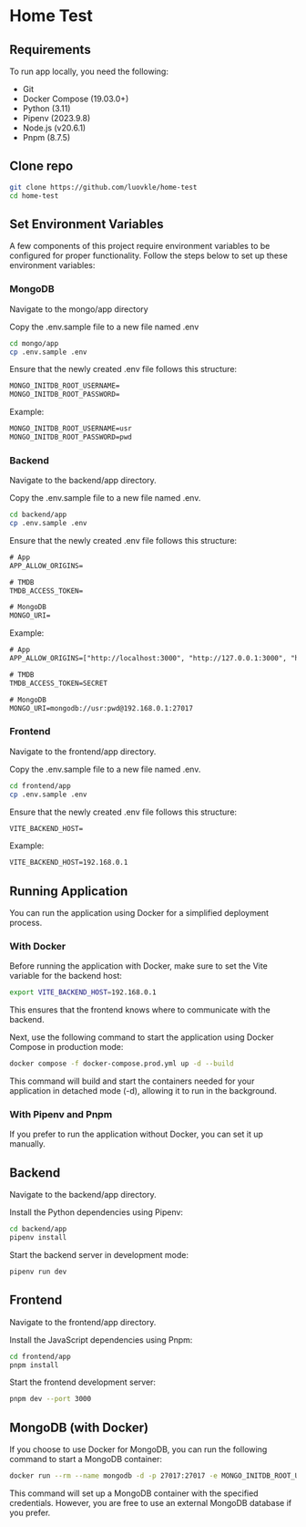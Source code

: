 # Home Test

## Requirements

To run app locally, you need the following:

- Git
- Docker Compose (19.03.0+)
- Python (3.11)
- Pipenv (2023.9.8)
- Node.js (v20.6.1)
- Pnpm (8.7.5)

## Clone repo

```sh
git clone https://github.com/luovkle/home-test
cd home-test
```

## Set Environment Variables

A few components of this project require environment variables to be configured for proper functionality. Follow the steps below to set up these environment variables:

### MongoDB

Navigate to the mongo/app directory

Copy the .env.sample file to a new file named .env

```sh
cd mongo/app
cp .env.sample .env
```

Ensure that the newly created .env file follows this structure:

```txt
MONGO_INITDB_ROOT_USERNAME=
MONGO_INITDB_ROOT_PASSWORD=
```

Example:

```txt
MONGO_INITDB_ROOT_USERNAME=usr
MONGO_INITDB_ROOT_PASSWORD=pwd
```

### Backend

Navigate to the backend/app directory.

Copy the .env.sample file to a new file named .env.

```sh
cd backend/app
cp .env.sample .env
```

Ensure that the newly created .env file follows this structure:

```txt
# App
APP_ALLOW_ORIGINS=

# TMDB
TMDB_ACCESS_TOKEN=

# MongoDB
MONGO_URI=
```

Example:

```txt
# App
APP_ALLOW_ORIGINS=["http://localhost:3000", "http://127.0.0.1:3000", "http://localhost", "http://127.0.0.1"]

# TMDB
TMDB_ACCESS_TOKEN=SECRET

# MongoDB
MONGO_URI=mongodb://usr:pwd@192.168.0.1:27017
```

### Frontend

Navigate to the frontend/app directory.

Copy the .env.sample file to a new file named .env.

```sh
cd frontend/app
cp .env.sample .env
```

Ensure that the newly created .env file follows this structure:

```txt
VITE_BACKEND_HOST=
```

Example:

```txt
VITE_BACKEND_HOST=192.168.0.1
```

## Running Application

You can run the application using Docker for a simplified deployment process.

### With Docker

Before running the application with Docker, make sure to set the Vite variable for the backend host:

```sh
export VITE_BACKEND_HOST=192.168.0.1
```

This ensures that the frontend knows where to communicate with the backend.

Next, use the following command to start the application using Docker Compose in production mode:

```sh
docker compose -f docker-compose.prod.yml up -d --build
```

This command will build and start the containers needed for your application in detached mode (-d), allowing it to run in the background.

### With Pipenv and Pnpm

If you prefer to run the application without Docker, you can set it up manually.

## Backend

Navigate to the backend/app directory.

Install the Python dependencies using Pipenv:

```sh
cd backend/app
pipenv install
```

Start the backend server in development mode:

```sh
pipenv run dev
```

## Frontend

Navigate to the frontend/app directory.

Install the JavaScript dependencies using Pnpm:

```sh
cd frontend/app
pnpm install
```

Start the frontend development server:

```sh
pnpm dev --port 3000
```

## MongoDB (with Docker)

If you choose to use Docker for MongoDB, you can run the following command to start a MongoDB container:

```sh
docker run --rm --name mongodb -d -p 27017:27017 -e MONGO_INITDB_ROOT_USERNAME=usr -e MONGO_INITDB_ROOT_PASSWORD=pwd mongo:4.4.18-rc0-focal
```

This command will set up a MongoDB container with the specified credentials. However, you are free to use an external MongoDB database if you prefer.
